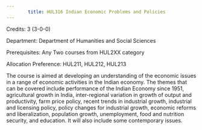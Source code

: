 ```yaml
---
        title: HUL316 Indian Economic Problems and Policies
---
```

Credits: 3 (3-0-0)

Department: Department of Humanities and Social Sciences

Prerequisites: Any Two courses from HUL2XX category 

Allocation Preference: HUL211, HUL212, HUL213

The course is aimed at developing an understanding of the economic issues in a range of economic activities in the Indian economy. The themes that can be covered include performance of the Indian Economy since 1951, agricultural growth in India, inter-regional variation in growth of output and productivity, farm price policy, recent trends in industrial growth, industrial and licensing policy, policy changes for industrial growth, economic reforms and liberalization, population growth, unemployment, food and nutrition security, and education. It will also include some contemporary issues.